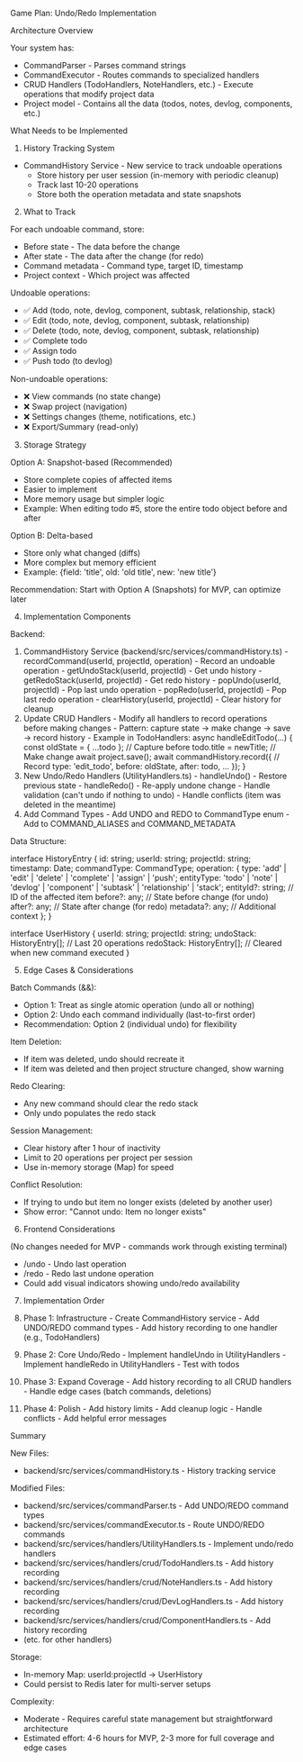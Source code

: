  Game Plan: Undo/Redo Implementation

  Architecture Overview

  Your system has:
  - CommandParser - Parses command strings
  - CommandExecutor - Routes commands to specialized handlers
  - CRUD Handlers (TodoHandlers, NoteHandlers, etc.) - Execute operations that modify project data
  - Project model - Contains all the data (todos, notes, devlog, components, etc.)

  What Needs to be Implemented

  1. History Tracking System

  - CommandHistory Service - New service to track undoable operations
    - Store history per user session (in-memory with periodic cleanup)
    - Track last 10-20 operations
    - Store both the operation metadata and state snapshots

  2. What to Track

  For each undoable command, store:
  - Before state - The data before the change
  - After state - The data after the change (for redo)
  - Command metadata - Command type, target ID, timestamp
  - Project context - Which project was affected

  Undoable operations:
  - ✅ Add (todo, note, devlog, component, subtask, relationship, stack)
  - ✅ Edit (todo, note, devlog, component, subtask, relationship)
  - ✅ Delete (todo, note, devlog, component, subtask, relationship)
  - ✅ Complete todo
  - ✅ Assign todo
  - ✅ Push todo (to devlog)

  Non-undoable operations:
  - ❌ View commands (no state change)
  - ❌ Swap project (navigation)
  - ❌ Settings changes (theme, notifications, etc.)
  - ❌ Export/Summary (read-only)

  3. Storage Strategy

  Option A: Snapshot-based (Recommended)
  - Store complete copies of affected items
  - Easier to implement
  - More memory usage but simpler logic
  - Example: When editing todo #5, store the entire todo object before and after

  Option B: Delta-based
  - Store only what changed (diffs)
  - More complex but memory efficient
  - Example: {field: 'title', old: 'old title', new: 'new title'}

  Recommendation: Start with Option A (Snapshots) for MVP, can optimize later

  4. Implementation Components

  Backend:

  1. CommandHistory Service (backend/src/services/commandHistory.ts)
    - recordCommand(userId, projectId, operation) - Record an undoable operation
    - getUndoStack(userId, projectId) - Get undo history
    - getRedoStack(userId, projectId) - Get redo history
    - popUndo(userId, projectId) - Pop last undo operation
    - popRedo(userId, projectId) - Pop last redo operation
    - clearHistory(userId, projectId) - Clear history for cleanup
  2. Update CRUD Handlers
    - Modify all handlers to record operations before making changes
    - Pattern: capture state → make change → save → record history
    - Example in TodoHandlers:
  async handleEditTodo(...) {
    const oldState = { ...todo }; // Capture before
    todo.title = newTitle; // Make change
    await project.save();
    await commandHistory.record({ // Record
      type: 'edit_todo',
      before: oldState,
      after: todo,
      ...
    });
  }
  3. New Undo/Redo Handlers (UtilityHandlers.ts)
    - handleUndo() - Restore previous state
    - handleRedo() - Re-apply undone change
    - Handle validation (can't undo if nothing to undo)
    - Handle conflicts (item was deleted in the meantime)
  4. Add Command Types
    - Add UNDO and REDO to CommandType enum
    - Add to COMMAND_ALIASES and COMMAND_METADATA

  Data Structure:

  interface HistoryEntry {
    id: string;
    userId: string;
    projectId: string;
    timestamp: Date;
    commandType: CommandType;
    operation: {
      type: 'add' | 'edit' | 'delete' | 'complete' | 'assign' | 'push';
      entityType: 'todo' | 'note' | 'devlog' | 'component' | 'subtask' | 'relationship' | 'stack';
      entityId?: string; // ID of the affected item
      before?: any; // State before change (for undo)
      after?: any; // State after change (for redo)
      metadata?: any; // Additional context
    };
  }

  interface UserHistory {
    userId: string;
    projectId: string;
    undoStack: HistoryEntry[]; // Last 20 operations
    redoStack: HistoryEntry[]; // Cleared when new command executed
  }

  5. Edge Cases & Considerations

  Batch Commands (&&):
  - Option 1: Treat as single atomic operation (undo all or nothing)
  - Option 2: Undo each command individually (last-to-first order)
  - Recommendation: Option 2 (individual undo) for flexibility

  Item Deletion:
  - If item was deleted, undo should recreate it
  - If item was deleted and then project structure changed, show warning

  Redo Clearing:
  - Any new command should clear the redo stack
  - Only undo populates the redo stack

  Session Management:
  - Clear history after 1 hour of inactivity
  - Limit to 20 operations per project per session
  - Use in-memory storage (Map) for speed

  Conflict Resolution:
  - If trying to undo but item no longer exists (deleted by another user)
  - Show error: "Cannot undo: Item no longer exists"

  6. Frontend Considerations

  (No changes needed for MVP - commands work through existing terminal)
  - /undo - Undo last operation
  - /redo - Redo last undone operation
  - Could add visual indicators showing undo/redo availability

  7. Implementation Order

  1. Phase 1: Infrastructure
    - Create CommandHistory service
    - Add UNDO/REDO command types
    - Add history recording to one handler (e.g., TodoHandlers)
  2. Phase 2: Core Undo/Redo
    - Implement handleUndo in UtilityHandlers
    - Implement handleRedo in UtilityHandlers
    - Test with todos
  3. Phase 3: Expand Coverage
    - Add history recording to all CRUD handlers
    - Handle edge cases (batch commands, deletions)
  4. Phase 4: Polish
    - Add history limits
    - Add cleanup logic
    - Handle conflicts
    - Add helpful error messages

  Summary

  New Files:
  - backend/src/services/commandHistory.ts - History tracking service

  Modified Files:
  - backend/src/services/commandParser.ts - Add UNDO/REDO command types
  - backend/src/services/commandExecutor.ts - Route UNDO/REDO commands
  - backend/src/services/handlers/UtilityHandlers.ts - Implement undo/redo handlers
  - backend/src/services/handlers/crud/TodoHandlers.ts - Add history recording
  - backend/src/services/handlers/crud/NoteHandlers.ts - Add history recording
  - backend/src/services/handlers/crud/DevLogHandlers.ts - Add history recording
  - backend/src/services/handlers/crud/ComponentHandlers.ts - Add history recording
  - (etc. for other handlers)

  Storage:
  - In-memory Map: userId:projectId -> UserHistory
  - Could persist to Redis later for multi-server setups

  Complexity:
  - Moderate - Requires careful state management but straightforward architecture
  - Estimated effort: 4-6 hours for MVP, 2-3 more for full coverage and edge cases
